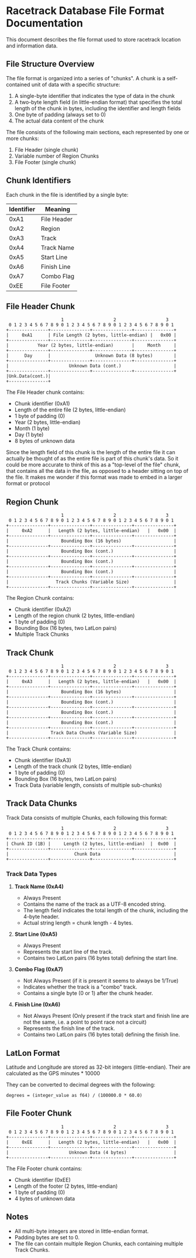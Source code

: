 # Racetrack Database File Format Documentation

This document describes the file format used to store racetrack location and information data.

## File Structure Overview

The file format is organized into a series of "chunks". A chunk is a self-contained unit of data with a specific structure:

1. A single-byte identifier that indicates the type of data in the chunk
2. A two-byte length field (in little-endian format) that specifies the total length of the chunk in bytes, including the identifier and length fields
3. One byte of padding (always set to 0)
4. The actual data content of the chunk

The file consists of the following main sections, each represented by one or more chunks:

1. File Header (single chunk)
2. Variable number of Region Chunks
3. File Footer (single chunk)

## Chunk Identifiers

Each chunk in the file is identified by a single byte:

| Identifier | Meaning     |
|------------|-------------|
| 0xA1       | File Header |
| 0xA2       | Region      |
| 0xA3       | Track       |
| 0xA4       | Track Name  |
| 0xA5       | Start Line  |
| 0xA6       | Finish Line |
| 0xA7       | Combo Flag  |
| 0xEE       | File Footer |

## File Header Chunk

```
                     1                   2                   3
 0 1 2 3 4 5 6 7 8 9 0 1 2 3 4 5 6 7 8 9 0 1 2 3 4 5 6 7 8 9 0 1
+---------------+---------------+---------------+---------------+
|     0xA1      | File Length (2 bytes, little-endian) |   0x00 |
+---------------+---------------+---------------+---------------+
|           Year (2 bytes, little-endian)       |     Month     |
+---------------+---------------+---------------+---------------+
|      Day      |                 Unknown Data (8 bytes)        |
+---------------+---------------+---------------+---------------+
|                       Unknown Data (cont.)                    |
+---------------+---------------+---------------+---------------+
|Unk.Data(cont.)|
+---------------+
```

The File Header chunk contains:
- Chunk identifier (0xA1)
- Length of the entire file (2 bytes, little-endian)
- 1 byte of padding (0)
- Year (2 bytes, little-endian)
- Month (1 byte)
- Day (1 byte)
- 8 bytes of unknown data

Since the length field of this chunk is the length of the entire file it can actually be thought of as the entire file is part of this chunk's data. So it could be more accurate to think of this as a "top-level of the file" chunk, that contains all the data in the file, as opposed to a header sitting on top of the file. It makes me wonder if this format was made to embed in a larger format or protocol 

## Region Chunk

```
                     1                   2                   3
 0 1 2 3 4 5 6 7 8 9 0 1 2 3 4 5 6 7 8 9 0 1 2 3 4 5 6 7 8 9 0 1
+---------------+---------------+---------------+---------------+
|     0xA2      |   Length (2 bytes, little-endian)   |   0x00  |
+---------------+---------------+---------------+---------------+
|                    Bounding Box (16 bytes)                    |
+---------------+---------------+---------------+---------------+
|                    Bounding Box (cont.)                       |
+---------------+---------------+---------------+---------------+
|                    Bounding Box (cont.)                       |
+---------------+---------------+---------------+---------------+
|                    Bounding Box (cont.)                       |
+---------------+---------------+---------------+---------------+
|                  Track Chunks (Variable Size)                 |
+---------------+---------------+---------------+---------------+
```

The Region Chunk contains:
- Chunk identifier (0xA2)
- Length of the region chunk (2 bytes, little-endian)
- 1 byte of padding (0)
- Bounding Box (16 bytes, two LatLon pairs)
- Multiple Track Chunks

## Track Chunk

```
                     1                   2                   3
 0 1 2 3 4 5 6 7 8 9 0 1 2 3 4 5 6 7 8 9 0 1 2 3 4 5 6 7 8 9 0 1
+---------------+---------------+---------------+---------------+
|     0xA3      |   Length (2 bytes, little-endian)   |   0x00  |
+---------------+---------------+---------------+---------------+
|                    Bounding Box (16 bytes)                    |
+---------------+---------------+---------------+---------------+
|                    Bounding Box (cont.)                       |
+---------------+---------------+---------------+---------------+
|                    Bounding Box (cont.)                       |
+---------------+---------------+---------------+---------------+
|                    Bounding Box (cont.)                       |
+---------------+---------------+---------------+---------------+
|                Track Data Chunks (Variable Size)              |
+---------------+---------------+---------------+---------------+
```

The Track Chunk contains:
- Chunk identifier (0xA3)
- Length of the track chunk (2 bytes, little-endian)
- 1 byte of padding (0)
- Bounding Box (16 bytes, two LatLon pairs)
- Track Data (variable length, consists of multiple sub-chunks)

## Track Data Chunks

Track Data consists of multiple Chunks, each following this format:

```
                     1                   2                   3
 0 1 2 3 4 5 6 7 8 9 0 1 2 3 4 5 6 7 8 9 0 1 2 3 4 5 6 7 8 9 0 1
+---------------+---------------+---------------+---------------+
| Chunk ID (1B) |     Length (2 bytes, little-endian)  |  0x00  |
+---------------+---------------+---------------+---------------+
|                         Chunk Data                            |
+---------------+---------------+---------------+---------------+
```

### Track Data Types

1. **Track Name (0xA4)**
   - Always Present
   - Contains the name of the track as a UTF-8 encoded string.
   - The length field indicates the total length of the chunk, including the 4-byte header.
   - Actual string length = chunk length - 4 bytes.


2. **Start Line (0xA5)**
   - Always Present
   - Represents the start line of the track.
   - Contains two LatLon pairs (16 bytes total) defining the start line.

3. **Combo Flag (0xA7)**
   - Not Always Present (if it is present it seems to always be 1/True)
   - Indicates whether the track is a "combo" track.
   - Contains a single byte (0 or 1) after the chunk header.

4. **Finish Line (0xA6)**
   - Not Always Present (Only present if the track start and finish line are not the same, i.e. a point to point race not a circuit)
   - Represents the finish line of the track.
   - Contains two LatLon pairs (16 bytes total) defining the finish line.

## LatLon Format

Latitude and Longitude are stored as 32-bit integers (little-endian). Their are calculated as the GPS minutes * 10000

They can be converted to decimal degrees with the following:
```
degrees = (integer_value as f64) / (100000.0 * 60.0)
```

## File Footer Chunk

```
                     1                   2                   3
 0 1 2 3 4 5 6 7 8 9 0 1 2 3 4 5 6 7 8 9 0 1 2 3 4 5 6 7 8 9 0 1
+---------------+---------------+---------------+---------------+
|     0xEE      |   Length (2 bytes, little-endian)   |   0x00  |
+---------------+---------------+---------------+---------------+
|                       Unknown Data (4 bytes)                  |
+---------------+---------------+---------------+---------------+
```

The File Footer chunk contains:
- Chunk identifier (0xEE)
- Length of the footer (2 bytes, little-endian)
- 1 byte of padding (0)
- 4 bytes of unknown data

## Notes

- All multi-byte integers are stored in little-endian format.
- Padding bytes are set to 0.
- The file can contain multiple Region Chunks, each containing multiple Track Chunks.
